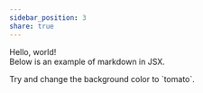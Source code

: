 ```yaml
---  
sidebar_position: 3  
share: true   
---  
```

  
Hello, world!  
Below is an example of markdown in JSX.  
  
<div style={{padding: '1rem', backgroundColor: 'violet'}}>  
  Try and change the background color to `tomato`.  
</div>